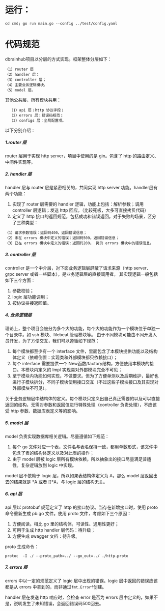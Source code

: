 # 运行：
```
cd cmd; go run main.go --config ../test/config.yaml
```

# 代码规范
  dbrainhub项目以分层的方式实现。框架整体分层如下：
  ```
  （1）router 层
  （2）handler 层；
  （3）controller 层；
  （4）主要业务逻辑模块。
  （5）model 层。
```
  
  其他公共层，所有模块共用：
```
  （1）api 层；http 协议字段；
  （2）errors 层；错误码规范；
  （3）configs 层：全局配置项。
```
  以下分别介绍：
  
  ##### 1.router 层
  router 层用于实现 http server，项目中使用的是 gin。包含了 http 的路由定义、中间件实现等。
  
  ##### 2. handler 层
  handler 层与 router 层是紧密相关的，共同实现 http server 功能。handler层有两个功能：
  1. 实现了 router 层需要的 handler 逻辑，功能上包括：解析参数；调用 controller 层逻辑；发送 http 回应。（比较死板，大多可直接拷贝代码）
  2. 定义了 http 接口的返回规范，包括成功和错误返回。对于失败的场景，区分了三种类型：
  
    （1）请求参数错误：返回码400，返回错误信息；
    （2）未在 errors 模块中定义的错误：返回码500，返回错误信息；
    （3）已在 errors 模块中定义的错误：返回码200， 拷贝 errors 模块中的错误信息。
  
  ##### 3. controller 层
  controller 是一个中介层，对下面业务逻辑层屏蔽了请求来源（http server、grpc server 或者一些脚本），是业务逻辑层的直接调用者。
  其实现逻辑一般包括如下三个方面：
  1. 参数校验；
  2. logic 层功能调用；
  3. 按协议拼接返回值。
  
  ##### 4. 业务逻辑层
  理论上，整个项目会被分为多个大的功能，每个大的功能作为一个模块位于单独一个目录中。如 ssh 模块、filebeat 管理模块等。
  由于不同模块可能由不同开发人员开发，为了方便交互，我们可以遵循如下规范：
  1. 每个模块都至少有一个 interface 文件，里面包含了本模块提供功能以及结构体定义（依赖倒置：实现类和外部模块都只依赖接口）；
  2. 每个 interface 需要提供一个 New函数/factory结构，方便使用本模块的接口。本模块内定义的 Impl 实现类对外部模块完全不可见；
  3. 至于模块内功能如何实现，不做要求。但为了方便单测以及后期维护，最好也进行子模块拆分，不同子模块使用接口交互（不过这些子模块接口及其实现对外部模块不可见）。
  
  关于业务逻辑层中结构体的定义。每个模块只定义出自己真正需要的以及可以直接返回的结构，无需对参数和返回值进行特殊处理（controller 负责处理），不应该受 http 参数、数据库表定义等的影响。
  
  ##### 5. model 层
  model 负责实现数据库相关逻辑。尽量遵循如下规范：
  1. 每个 go 文件对应一个表，文件名与表名保持一致，都用单数形式，该文件中包含了表的结构体定义以及对此表的操作；
  2. 由于 model 层被 logic 层所有模块依赖，所以抽象出的接口尽量满足普适性，复杂逻辑放到 logic 中实现。
  
  model 层不依赖于 logic 层，所以如果表结构体定义为 A，那么 model 层返回出去的结果就是 *A 或者 []*A，与 logic 层的结构无关。
  
  ##### 6. api 层
  api 层以 protobuf 规范定义了 http 的接口协议。当存在新增接口时，使用 proto 命令重新生成 pb.go 文件。使用 proto 文件，考虑如下三个原因：
  1. 方便阅读。相比 go 里的结构体，可读性、通用性更好；
  2. 可用于生成 http handler 层代码：待升级；
  3. 方便生成 swagger 文档：待升级。
  
  proto 生成命令：
  ```
protoc  -I ./ --proto_path=../ --go_out=../ ./http.proto
  ```
  
  ##### 7. errors 层
  errors 中以一定的规范定义了 logic 层中出现的错误。logic 层中返回的错误应该都是从 errors 中拿到的，而非通过`fmt.Errorf`创建。
  
  handler 层在发送 http 响应时，会检查 error 是否为 errors 层中定义的，如果不是，说明发生了未知错误，会返回错误码500回去。
